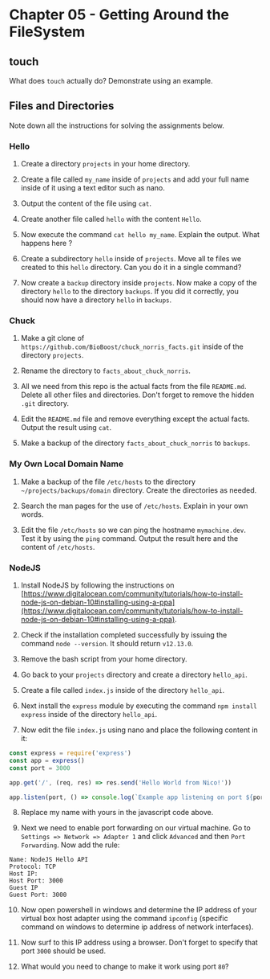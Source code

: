 # Chapter 05 - Getting Around the FileSystem

## touch

What does `touch` actually do? Demonstrate using an example.

## Files and Directories

Note down all the instructions for solving the assignments below.

### Hello

1. Create a directory `projects` in your home directory.

2. Create a file called `my_name` inside of `projects` and add your full name inside of it using a text editor such as nano.

3. Output the content of the file using `cat`.

4. Create another file called `hello` with the content `Hello`.

5. Now execute the command `cat hello my_name`. Explain the output. What happens here ?

6. Create a subdirectory `hello` inside of `projects`. Move all te files we created to this `hello` directory. Can you do it in a single command?

7. Now create a `backup` directory inside `projects`. Now make a copy of the directory `hello` to the directory `backups`. If you did it correctly, you should now have a directory `hello` in `backups`.

### Chuck

1. Make a git clone of `https://github.com/BioBoost/chuck_norris_facts.git` inside of the directory `projects`.

2. Rename the directory to `facts_about_chuck_norris`.

3. All we need from this repo is the actual facts from the file `README.md`. Delete all other files and directories. Don't forget to remove the hidden `.git` directory.

4. Edit the `README.md` file and remove everything except the actual facts. Output the result using `cat`.

5. Make a backup of the directory `facts_about_chuck_norris` to `backups`.

### My Own Local Domain Name

1. Make a backup of the file `/etc/hosts` to the directory `~/projects/backups/domain` directory. Create the directories as needed.

2. Search the man pages for the use of `/etc/hosts`. Explain in your own words.

3. Edit the file `/etc/hosts` so we can ping the hostname `mymachine.dev`. Test it by using the `ping` command. Output the result here and the content of `/etc/hosts`.

### NodeJS

1. Install NodeJS by following the instructions on [https://www.digitalocean.com/community/tutorials/how-to-install-node-js-on-debian-10#installing-using-a-ppa](https://www.digitalocean.com/community/tutorials/how-to-install-node-js-on-debian-10#installing-using-a-ppa).

2. Check if the installation completed successfully by issuing the command `node --version`. It should return `v12.13.0`.

3. Remove the bash script from your home directory.

4. Go back to your `projects` directory and create a directory `hello_api`.

5. Create a file called `index.js` inside of the directory `hello_api`.

6. Next install the `express` module by executing the command `npm install express` inside of the directory `hello_api`.

7. Now edit the file `index.js` using nano and place the following content in it:

```js
const express = require('express')
const app = express()
const port = 3000

app.get('/', (req, res) => res.send('Hello World from Nico!'))

app.listen(port, () => console.log(`Example app listening on port ${port}!`))
```

8. Replace my name with yours in the javascript code above.

9. Next we need to enable port forwarding on our virtual machine. Go to `Settings => Network => Adapter 1` and click `Advanced` and then `Port Forwarding`. Now add the rule:

```text
Name: NodeJS Hello API
Protocol: TCP
Host IP:
Host Port: 3000
Guest IP
Guest Port: 3000
```

10. Now open powershell in windows and determine the IP address of your virtual box host adapter using the command `ipconfig` (specific command on windows to determine ip address of network interfaces).

11. Now surf to this IP address using a browser. Don't forget to specify that port `3000` should be used.

12. What would you need to change to make it work using port `80`?
